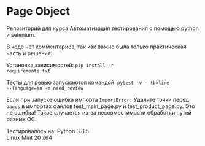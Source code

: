 # Page Object
Репозиторий для курса Автоматизация тестирования с помощью python и selenium.

В коде нет комментариев, так как важно была только практическая часть и решения.

Установка зависимостей:
<code>pip install -r requirements.txt</code>

Тесты для ревью запускаются командой:
<code>pytest -v --tb=line --language=en -m need_review</code>

Если при запуске ошибка импорта
<code>ImportError:</code>
Удалите точки перед <code>pages</code> в импортах файлов test_main_page.py и test_product_page.py. Это не ошибка!
Такое случается из-за несовместимости обработки путей разных ОС.

Тестировалось на:
Python 3.8.5<br>
Linux Mint 20 х64


